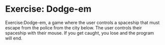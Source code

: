 # Exercise: Dodge-em

Exercise:Dodge-em, a game where the user controls a spaceship that must escape from the police from the city below. The user controls their spaceship with their mouse. If you get caught, you lose and the program will end. 
